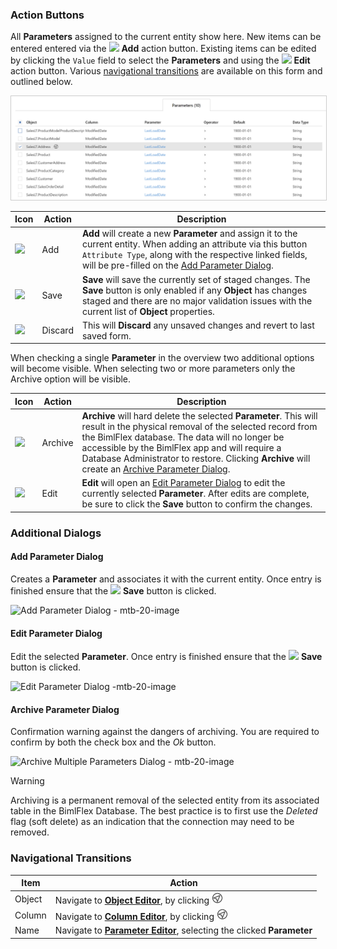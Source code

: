 ### Action Buttons

All **Parameters** assigned to the current entity show here.  New items can be entered entered via the <img class="icon-inline" src="images/svg-icons/add.svg" /> **Add** action button.  Existing items can be edited by clicking the `Value` field to select the **Parameters** and using the <img class="icon-inline" src="images/svg-icons/edit.svg" /> **Edit** action button.  Various [navigational transitions](#navigational-transitions) are available on this form and outlined below.

<img
    src="images/bimlflex-app-tab-parameters-table.png"
    class="border-image"
    style="border:1px solid #CCC;"
    title="Parameters Tab - Table Descriptions"
/>

|Icon|Action|Description|
|-|-|-|
|<div class="icon-col m-5" ><img src="images/svg-icons/add.svg" /></div>|<span class="nowrap-col m-5">Add</span>|**Add** will create a new **Parameter** and assign it to the current entity.  When adding an attribute via this button `Attribute Type`, along with the respective linked fields, will be pre-filled on the [Add Parameter Dialog](#add-parameter-dialog).|
| <div class="icon-col m-5"><img src="images/svg-icons/save.svg" /></div>           | <span class="nowrap-col m-5">Save</span>    | **Save** will save the currently set of staged changes.  The **Save** button is only enabled if any **Object** has changes staged and there are no major validation issues with the current list of **Object** properties.                                                                                                                                              |
| <div class="icon-col m-5"><img src="images/svg-icons/discard.svg" /></div> | Discard | This will **Discard** any unsaved changes and revert to last saved form.|

When checking a single **Parameter** in the overview two additional options will become visible. When selecting two or more parameters only the Archive option will be visible.

| Icon| Action| Description|
| ----| ----- | ---------- |
|<div class="icon-col m-5" ><img src="images/svg-icons/archive-delete.svg" /></div>|<span class="nowrap-col m-5">Archive</span>|**Archive** will hard delete the selected **Parameter**.  This will result in the physical removal of the selected record from the BimlFlex database.  The data will no longer be accessible by the BimlFlex app and will require a Database Administrator to restore. Clicking **Archive** will create an [Archive Parameter Dialog](#archive-parameter-dialog).|
|<div class="icon-col m-5" ><img src="images/svg-icons/edit.svg" /></div>|<span class="nowrap-col m-5">Edit</span>|**Edit** will open an [Edit Parameter Dialog](#edit-parameter-dialog) to edit the currently selected **Parameter**.  After edits are complete, be sure to click the **Save** button to confirm the changes.|

### Additional Dialogs

#### Add Parameter Dialog

Creates a **Parameter** and associates it with the current entity.  Once entry is finished ensure that the <img class="icon-inline" src="images/svg-icons/save.svg" /> **Save** button is clicked.

![Add Parameter Dialog - mtb-20-image](images/bimlflex-app-dialog-add-parameter.png "Add Parameter Dialog")

#### Edit Parameter Dialog

Edit the selected **Parameter**.  Once entry is finished ensure that the <img class="icon-inline" src="images/svg-icons/save.svg" /> **Save** button is clicked.

![Edit Parameter Dialog -mtb-20-image](images/bimlflex-app-dialog-edit-parameter.png "Edit Parameter Dialog")

#### Archive Parameter Dialog

Confirmation warning against the dangers of archiving.  You are required to confirm by both the check box and the *Ok* button.

![Archive Multiple Parameters Dialog - mtb-20-image](images/bimlflex-app-dialog-archive-parameter-list.png "Archive Multiple Parameters Dialog")

>[!WARNING]
> Archiving is a permanent removal of the selected entity from its associated table in the BimlFlex Database. The best practice is to first use the *Deleted* flag (soft delete) as an indication that the connection may need to be removed.

### Navigational Transitions

|Item|Action|
|-|-|
|Object|Navigate to [**Object Editor**](xref:bimlflex-object-editor), by clicking <img class="icon-inline" src="images/svg-icons/navigate.svg" style="width: 18px"/> |
|Column|Navigate to [**Column Editor**](xref:bimlflex-column-editor), by clicking <img class="icon-inline" src="images/svg-icons/navigate.svg" style="width: 18px"/> |
|Name|Navigate to [**Parameter Editor**](xref:bimlflex-parameter-editor), selecting the clicked **Parameter**|
